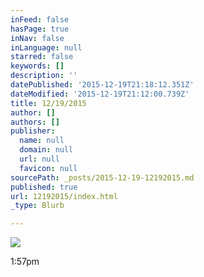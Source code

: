 ```yaml
---
inFeed: false
hasPage: true
inNav: false
inLanguage: null
starred: false
keywords: []
description: ''
datePublished: '2015-12-19T21:18:12.351Z'
dateModified: '2015-12-19T21:12:00.739Z'
title: 12/19/2015
author: []
authors: []
publisher:
  name: null
  domain: null
  url: null
  favicon: null
sourcePath: _posts/2015-12-19-12192015.md
published: true
url: 12192015/index.html
_type: Blurb

---
```

![](https://the-grid-user-content.s3-us-west-2.amazonaws.com/be263234-8afe-45f0-9706-5e0c7a9b135f.jpg)

1:57pm